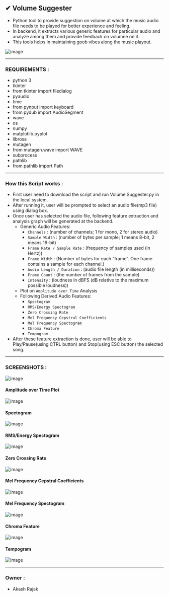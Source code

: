 ## ✔ Volume Suggester
- Python tool to provide suggestion on volume at which the music audio file needs to be played for better experience and feeling.
- In backend, it extracts various generic features for particular audio and analyze among them and provide feedback on volumne on it.  
- This tools helps in maintaining goob vibes along the music playout.

![image](https://github.com/akash-rajak/Volume-Suggester/assets/57003737/1d332d56-b26a-4ba6-8b72-46efca4f1deb)
****

### REQUIREMENTS :
- python 3
- tkinter
- from tkinter import filedialog
- pyaudio
- time
- from pynput import keyboard
- from pydub import AudioSegment
- wave
- os
- numpy
- matplotlib.pyplot
- librosa
- mutagen
- from mutagen.wave import WAVE
- subprocess
- pathlib
- from pathlib import Path

****

### How this Script works :
- First user need to download the script and run Volume Suggester.py in the local system.
- After running it, user will be prompted to select an audio file(mp3 file) using dialog box.
- Once user has selected the audio file, following feature extraction and analysis graph will be generated at the backend.
	- Generic Audio Features:
		- `Channels` : (number of channels; 1 for mono, 2 for stereo audio)
		- `Sample Width` : (number of bytes per sample; 1 means 8-bit, 2 means 16-bit)
		- `Frame Rate / Sample Rate` : (frequency of samples used (in Hertz))
		- `Frame Width` : (Number of bytes for each “frame”. One frame contains a sample for each channel.)
		- `Audio Length / Duration` : (audio file length (in milliseconds))
		- `Frame Count` : (the number of frames from the sample)
		- `Intensity` : (loudness in dBFS (dB relative to the maximum possible loudness))
	- Plot on `Amplitude over Time` Analysis
	- Following Derived Audio Features:
		- `Spectogram`
		- `RMS/Energy Spectogram`
		- `Zero Crossing Rate`
		- `Mel Frequency Cepstral Coefficients`
		- `Mel Frequency Spectogram`
		- `Chroma Feature`
		- `Tempogram`
- After these feature extraction is done, user will be able to Play/Pause(using CTRL button) and Stop(using ESC button) the selected song.

****

### SCREENSHOTS :
![image](https://github.com/akash-rajak/Volume-Suggester/assets/57003737/1c53e1fa-faec-4082-9951-078a4d6f46e3)
#### Amplitude over Time Plot
![image](https://github.com/akash-rajak/Volume-Suggester/assets/57003737/986d75e4-b448-47b0-8b48-89ad09b82bb7)
#### Spectogram
![image](https://github.com/akash-rajak/Volume-Suggester/assets/57003737/d3c6bdc3-03a6-4bf4-9363-9264e1bdd8c6)
#### RMS/Energy Spectogram
![image](https://github.com/akash-rajak/Volume-Suggester/assets/57003737/90cc3291-46c0-43f2-a0c3-b065e81c3f32)
#### Zero Crossing Rate
![image](https://github.com/akash-rajak/Volume-Suggester/assets/57003737/2b9f18bc-859f-41ce-910d-095f5cc37718)
#### Mel Frequency Cepstral Coefficients
![image](https://github.com/akash-rajak/Volume-Suggester/assets/57003737/47809936-9d71-4241-97cf-c000f365960f)
#### Mel Frequency Spectogram
![image](https://github.com/akash-rajak/Volume-Suggester/assets/57003737/fe9e501e-bb6d-4ba5-a322-ce80d8b89ab9)
#### Chroma Feature
![image](https://github.com/akash-rajak/Volume-Suggester/assets/57003737/fdf21d27-42f6-4320-85c8-a38366a77193)
#### Tempogram
![image](https://github.com/akash-rajak/Volume-Suggester/assets/57003737/4fe7b54b-35f5-46c3-be01-22fb92bf1989)
****

### Owner :
- Akash Rajak
